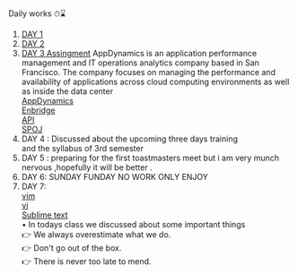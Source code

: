 
Daily works ⏱⌛

1.  [DAY 1](https://github.com/BHAGYASREE200/DOCUMENTATION-OF-ALWAYS-BE-ALERT/blob/main/classworkday1.md)           
2.  [DAY 2](https://github.com/BHAGYASREE200/DOCUMENTATION-OF-ALWAYS-BE-ALERT/blob/main/classworkday2.md)
3.  [DAY 3  Assingment](https://en.wikipedia.org/wiki/AppDynamics)
    AppDynamics is an application performance management and IT operations analytics company based in San Francisco. The company focuses on managing the performance and availability of applications across cloud computing environments as well as inside the data center   
      [AppDynamics](https://www.appdynamics.com/)                   
      [Enbridge](https://en.wikipedia.org/wiki/Enbridge)                          
      [API](https://en.wikipedia.org/wiki/API)   
      [SPOJ](https://en.wikipedia.org/wiki/SPOJ)    
4.  DAY 4 : Discussed about the upcoming three days training     
           and the syllabus of 3rd semester    
5.  DAY 5 : preparing for the first  toastmasters meet but i am very munch nervous ,hopefully it will be better .                   
6.  DAY 6: SUNDAY FUNDAY NO WORK ONLY ENJOY   
7.  DAY 7:   
       [vim](https://www.vim.org/about.php#:~:text=Vim%20is%20a%20highly%20configurable,consider%20it%20an%20entire%20IDE%20.)  
        [vi](https://en.wikipedia.org/wiki/Vi)      
     [Sublime text](https://en.wikipedia.org/wiki/Sublime_Text)     
     • In todays class we discussed about some important things    
     👉 We always overestimate what we do.     
     👉 Don't go out of the box.      
     👉 There is never too late to mend.       
